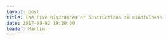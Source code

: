 ```yaml
---
layout: post
title: The five hindrances or obstructions to mindfulness
date: 2017-08-02 19:30:00
leader: Martin 
---
```

